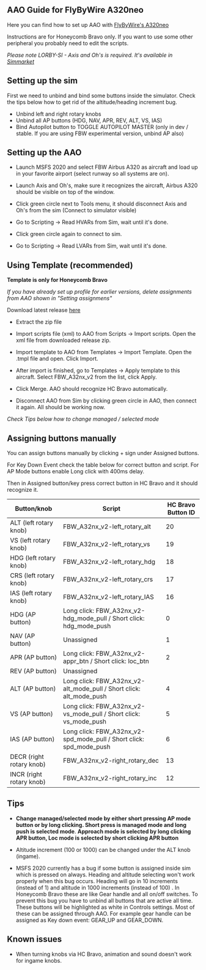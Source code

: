 ## AAO Guide for FlyByWire A320neo

Here you can find how to set up AAO with [FlyByWire's A320neo](https://flybywiresim.com/)

Instructions are for Honeycomb Bravo only. If you want to use some other peripheral you probably need to edit the scripts.

*Please note LORBY-SI - Axis and Oh's is required. It's available in [Simmarket](https://secure.simmarket.com/lorby-si-axis-and-ohs-fsx-p3d-msfs.phtml)*



## Setting up the sim

First we need to unbind and bind some buttons inside the simulator. Check the tips below how to get rid of the altitude/heading increment bug.

- Unbind left and right rotary knobs
- Unbind all AP buttons (HDG, NAV, APR, REV, ALT, VS, IAS)
- Bind Autopilot button to TOGGLE AUTOPILOT MASTER (only in dev / stable. If you are using FBW experimental version, unbind AP also)



## Setting up the AAO

- Launch MSFS 2020 and select FBW Airbus A320 as aircraft and load up in your favorite airport (select runway so all systems are on).

- Launch Axis and Oh's, make sure it recognizes the aircraft, Airbus A320 should be visible on top of the window.

- Click green circle next to Tools menu, it should disconnect Axis and Oh's from the sim (Connect to simulator visible)

- Go to Scripting -> Read HVARs from Sim, wait until it's done.

- Click green circle again to connect to sim.

- Go to Scripting -> Read LVARs from Sim, wait until it's done.

  

## Using Template (recommended)

**Template is only for Honeycomb Bravo**

*If you have already set up profile for earlier versions, delete assignments from AAO shown in "Setting assignmens"*



Download latest release [here](https://github.com/blindye/aao_guides/releases/)

- Extract the zip file

- Import scripts file (xml) to AAO from Scripts -> Import scripts. Open the xml file from downloaded release zip.
- Import template to AAO from Templates -> Import Template. Open the .tmpl file and open. Click Import.
- After import is finished, go to Templates -> Apply template to this aircraft. Select FBW_A32nx_v2 from the list, click Apply.
- Click Merge. AAO should recognize HC Bravo automatically.
- Disconnect AAO from Sim by clicking green circle in AAO, then connect it again. All should be  working now.

*Check Tips below how to change managed / selected mode*



## Assigning buttons manually

You can assign buttons manually by clicking + sign under Assigned buttons. 

For Key Down Event check the table below for correct button and script. For AP Mode buttons enable Long click with 400ms delay.

Then in Assigned button/key press correct button in HC Bravo and it should recognize it.

| Button/knob              | Script                                                       | HC Bravo Button ID |
| ------------------------ | ------------------------------------------------------------ | ------------------ |
| ALT (left rotary knob)   | FBW_A32nx_v2-left_rotary_alt                                 | 20                 |
| VS (left rotary knob)    | FBW_A32nx_v2-left_rotary_vs                                  | 19                 |
| HDG (left rotary knob)   | FBW_A32nx_v2-left_rotary_hdg                                 | 18                 |
| CRS (left rotary knob)   | FBW_A32nx_v2-left_rotary_crs                                 | 17                 |
| IAS (left rotary knob)   | FBW_A32nx_v2-left_rotary_IAS                                 | 16                 |
| HDG (AP button)          | Long click: FBW_A32nx_v2-hdg_mode_pull / Short click: hdg_mode_push | 0                  |
| NAV (AP button)          | Unassigned                                                   | 1                  |
| APR (AP button)          | Long click: FBW_A32nx_v2-appr_btn / Short click: loc_btn     | 2                  |
| REV (AP button)          | Unassigned                                                   |                    |
| ALT (AP button)          | Long click: FBW_A32nx_v2-alt_mode_pull  / Short click: alt_mode_push | 4                  |
| VS (AP button)           | Long click: FBW_A32nx_v2-vs_mode_pull / Short click: vs_mode_push | 5                  |
| IAS (AP button)          | Long click: FBW_A32nx_v2-spd_mode_pull / Short click: spd_mode_push | 6                  |
| DECR (right rotary knob) | FBW_A32nx_v2-right_rotary_dec                                | 13                 |
| INCR (right rotary knob) | FBW_A32nx_v2-right_rotary_inc                                | 12                 |



## Tips

- **Change managed/selected mode by either short pressing AP mode button or by long clicking. Short press is managed mode and long push is selected mode**. **Approach mode is selected by long clicking APR button, Loc mode is selected by short clicking APR button**

- Altitude increment (100 or 1000) can be changed under the ALT knob (ingame).

- MSFS 2020 currently has a bug if some button is assigned inside sim which is pressed on always. Heading and altitude selecting won't work properly when this bug occurs. Heading will go in 10 increments (instead of 1) and altitude in 1000 increments (instead of 100) . In Honeycomb Bravo these are like Gear handle and all on/off switches. To prevent this bug you have to unbind all buttons that are active all time. These buttons will be highlighted as white in Controls settings. Most of these can be assigned through AAO. For example gear handle can be assigned as Key down event: GEAR_UP and GEAR_DOWN.



## Known issues

- When turning knobs via HC Bravo, animation and sound doesn't work for ingame knobs.